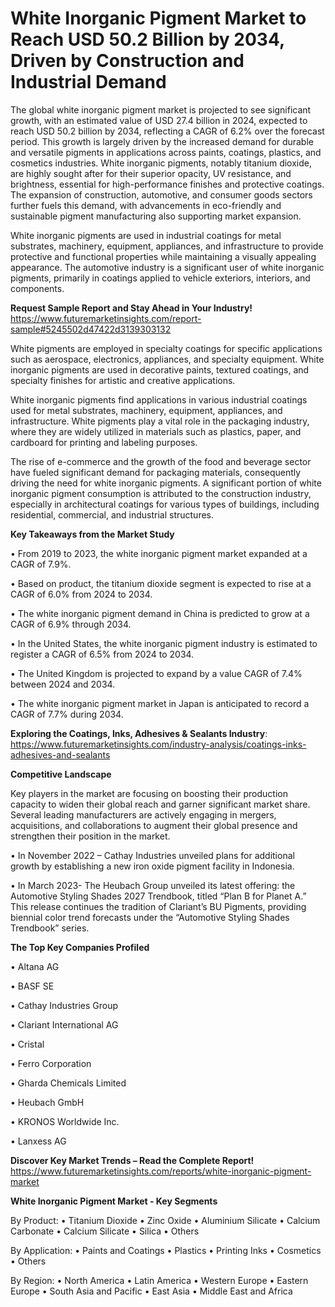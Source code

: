 # White Inorganic Pigment Market to Reach USD 50.2 Billion by 2034, Driven by Construction and Industrial Demand

The global white inorganic pigment market is projected to see significant growth, with an estimated value of USD 27.4 billion in 2024, expected to reach USD 50.2 billion by 2034, reflecting a CAGR of 6.2% over the forecast period. This growth is largely driven by the increased demand for durable and versatile pigments in applications across paints, coatings, plastics, and cosmetics industries. White inorganic pigments, notably titanium dioxide, are highly sought after for their superior opacity, UV resistance, and brightness, essential for high-performance finishes and protective coatings. The expansion of construction, automotive, and consumer goods sectors further fuels this demand, with advancements in eco-friendly and sustainable pigment manufacturing also supporting market expansion.

White inorganic pigments are used in industrial coatings for metal substrates, machinery, equipment, appliances, and infrastructure to provide protective and functional properties while maintaining a visually appealing appearance. The automotive industry is a significant user of white inorganic pigments, primarily in coatings applied to vehicle exteriors, interiors, and components.

**Request Sample Report and Stay Ahead in Your Industry!** https://www.futuremarketinsights.com/report-sample#5245502d47422d3139303132

White pigments are employed in specialty coatings for specific applications such as aerospace, electronics, appliances, and specialty equipment. White inorganic pigments are used in decorative paints, textured coatings, and specialty finishes for artistic and creative applications.

White inorganic pigments find applications in various industrial coatings used for metal substrates, machinery, equipment, appliances, and infrastructure. White pigments play a vital role in the packaging industry, where they are widely utilized in materials such as plastics, paper, and cardboard for printing and labeling purposes.

The rise of e-commerce and the growth of the food and beverage sector have fueled significant demand for packaging materials, consequently driving the need for white inorganic pigments. A significant portion of white inorganic pigment consumption is attributed to the construction industry, especially in architectural coatings for various types of buildings, including residential, commercial, and industrial structures.

**Key Takeaways from the Market Study**

•	From 2019 to 2023, the white inorganic pigment market expanded at a CAGR of 7.9%.

•	Based on product, the titanium dioxide segment is expected to rise at a CAGR of 6.0% from 2024 to 2034.

•	The white inorganic pigment demand in China is predicted to grow at a CAGR of 6.9% through 2034.

•	In the United States, the white inorganic pigment industry is estimated to register a CAGR of 6.5% from 2024 to 2034.

•	The United Kingdom is projected to expand by a value CAGR of 7.4% between 2024 and 2034.

•	The white inorganic pigment market in Japan is anticipated to record a CAGR of 7.7% during 2034.

**Exploring the Coatings, Inks, Adhesives & Sealants Industry**: https://www.futuremarketinsights.com/industry-analysis/coatings-inks-adhesives-and-sealants

**Competitive Landscape**

Key players in the market are focusing on boosting their production capacity to widen their global reach and garner significant market share. Several leading manufacturers are actively engaging in mergers, acquisitions, and collaborations to augment their global presence and strengthen their position in the market.

•	In November 2022 – Cathay Industries unveiled plans for additional growth by establishing a new iron oxide pigment facility in Indonesia.

•	In March 2023- The Heubach Group unveiled its latest offering: the Automotive Styling Shades 2027 Trendbook, titled “Plan B for Planet A.” This release continues the tradition of Clariant’s BU Pigments, providing biennial color trend forecasts under the “Automotive Styling Shades Trendbook” series.

**The Top Key Companies Profiled**

•	Altana AG

•	BASF SE

•	Cathay Industries Group

•	Clariant International AG

•	Cristal

•	Ferro Corporation

•	Gharda Chemicals Limited

•	Heubach GmbH

•	KRONOS Worldwide Inc.

•	Lanxess AG

**Discover Key Market Trends – Read the Complete Report!** https://www.futuremarketinsights.com/reports/white-inorganic-pigment-market

**White Inorganic Pigment Market - Key Segments**

By Product:
•	Titanium Dioxide
•	Zinc Oxide
•	Aluminium Silicate
•	Calcium Carbonate
•	Calcium Silicate
•	Silica
•	Others

By Application:
•	Paints and Coatings
•	Plastics
•	Printing Inks
•	Cosmetics
•	Others

By Region:
•	North America
•	Latin America
•	Western Europe
•	Eastern Europe
•	South Asia and Pacific
•	East Asia
•	Middle East and Africa

